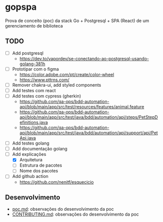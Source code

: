 # gopspa

Prova de conceito (poc) da stack Go + Postgresql + SPA (React) de um gerenciamento de biblioteca

## TODO

- [ ] Add postgresql
    - https://dev.to/vapordev/se-conectando-ao-postgresql-usando-golang-381h
- [ ] Prototipar com o figma
    - https://color.adobe.com/pt/create/color-wheel
    - https://www.pttrns.com/
- [ ] Remover chakra-ui, add styled components
- [ ] Add testes com react
- [ ] Add testes com cypress (gherkin)
    - https://github.com/qa-ops/bdd-automation-api/blob/main/app/src/test/resources/features/animal.feature
    - https://github.com/qa-ops/bdd-automation-api/blob/main/app/src/test/java/bdd/automation/api/steps/PetStepDefinitions.java
    - https://github.com/qa-ops/bdd-automation-api/blob/main/app/src/test/java/bdd/automation/api/support/api/PetApi.java
- [ ] Add testes golang
- [ ] Add documentação golang
- [ ] Add explicações
    - [x] Arquitetura
    - [ ] Estrutura de pacotes
    - [ ] Nome dos pacotes
- [ ] Add github action
    - https://github.com/nenitf/esquecicio

<!--
## Instalação

1. Instalar [postgresql](https://www.postgresql.org/download/)
2. Baixar [pasta](https://github.com/nenitf/gopspa/releases) com executável e UI
4. Executar
5. Acessar ``localhost:3030``
-->

## Desenvolvimento

- [poc.md](poc.md): observações do desenvolvimento da poc
- [CONTRIBUTING.md](CONTRIBUTING.md): observações do desenvolvimento da poc
